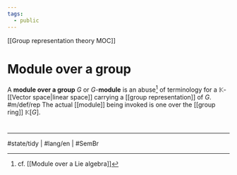 ```yaml
---
tags:
  - public
---
```

[[Group representation theory MOC]]
# Module over a group

A **module over a group** $G$ or $G$-**module** is an abuse[^cf] of terminology for a $\mathbb{K}$-[[Vector space|linear space]] carrying a [[group representation]] of $G$. #m/def/rep
The actual [[module]] being invoked is one over the [[group ring]] $\mathbb{K}[G]$.

  [^cf]: cf. [[Module over a Lie algebra]]

#
---
#state/tidy | #lang/en | #SemBr
